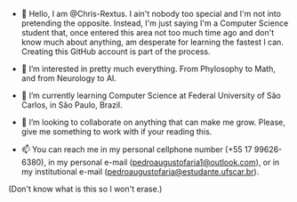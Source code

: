 - 👋 Hello, I am @Chris-Rextus. I ain't nobody too special and I'm not into pretending the opposite. Instead, I'm just saying I'm a Computer Science student that, once entered this area not too much time ago and
don't know much about anything, am desperate for learning the fastest I can. Creating this GitHub account is part of the process.

- 👀 I’m interested in pretty much everything. From Phylosophy to Math, and from Neurology to AI.
  
- 🌱 I’m currently learning Computer Science at Federal University of São Carlos, in São Paulo, Brazil.
  
- 💞️ I’m looking to collaborate on anything that can make me grow. Please, give me something to work with if your reading this.
  
- 📫 You can reach me in my personal cellphone number (+55 17 99626-6380), in my personal e-mail (pedroaugustofaria1@outlook.com), or in my institutional e-mail (pedroaugustofaria@estudante.ufscar.br).



<!---
Chris-Rextus/Chris-Rextus is a ✨ special ✨ repository because its `README.md` (this file) appears on your GitHub profile.
You can click the Preview link to take a look at your changes.
---> (Don't know what is this so I won't erase.)
